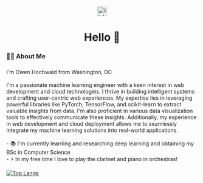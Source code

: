 ###

<div align="center">
  <a href="https://www.linkedin.com/in/owen0hochwald/" target="_blank">
    <img src="https://img.shields.io/static/v1?message=LinkedIn&logo=linkedin&label=&color=0077B5&logoColor=white&labelColor=&style=for-the-badge" height="25" alt="linkedin logo"  />
  </a>
</div>

###

<h1 align="center">Hello 👋</h1>

###

<h3 align="left">👩‍💻  About Me</h3>

###

<p align="left">I'm Owen Hochwald from Washington, DC<br><br>I'm a passionate machine learning engineer with a keen interest in web development and cloud technologies. I thrive in building intelligent systems and crafting user-centric web experiences. My expertise lies in leveraging powerful libraries like PyTorch, TensorFlow, and scikit-learn to extract valuable insights from data. I'm also proficient in various data visualization tools to effectively communicate these insights. Additionally, my experience in web development and cloud deployment allows me to seamlessly integrate my machine learning solutions into real-world applications.<br><br>- 📚 I'm currently learning and researching deep learning and obtaining my BSc in Computer Science <br>- ⚡ In my free time I love to play the clarinet and piano in orchestras!</p>


[![Top Langs](https://github-readme-stats.vercel.app/api/top-langs/?username=owenHochwald&size_weight=.2&count_weight=0.5&theme=tokyonight&langs_count=8&hide=C,Cython)](https://github.com/anuraghazra/github-readme-stats)

